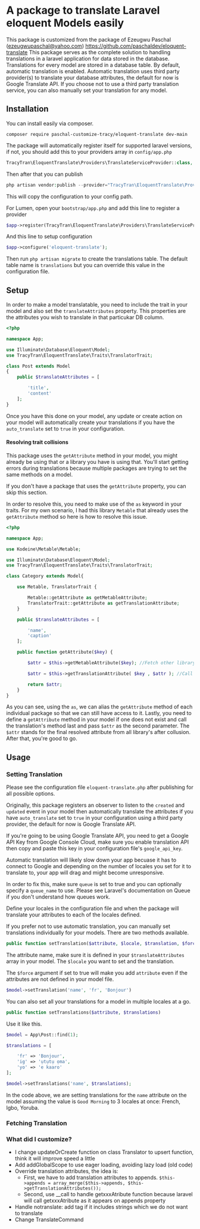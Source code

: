 # A package to translate Laravel eloquent Models easily
This package is customized from the package of Ezeugwu Paschal (ezeugwupaschal@yahoo.com) https://github.com/paschaldev/eloquent-translate
This package serves as the complete solution to handling translations in a laravel application for data stored in the database. Translations for every model are stored in a database table. By default, automatic translation is enabled. Automatic translation uses third party provider(s) to translate your database attributes, the default for now is Google Translate API. If you choose not to use a third party translation service, you can also manually set your translation for any model.

## Installation 
You can install easily via composer.
```
composer require paschal-customize-tracy/eloquent-translate dev-main
```

The package will automatically register itself for supported laravel versions, if not, you should add this to your providers array in `config/app.php`

```php
TracyTran\EloquentTranslate\Providers\TranslateServiceProvider::class,
```

Then after that you can publish 

```php
php artisan vendor:publish --provider="TracyTran\EloquentTranslate\Providers\TranslateServiceProvider"
```
This will copy the configuration to your config path.

For Lumen, open your `bootstrap/app.php` and add this line to register a provider 
```php
$app->register(TracyTran\EloquentTranslate\Providers\TranslateServiceProvider::class);
```

And this line to setup configuration 
```php
$app->configure('eloquent-translate');
```

Then run `php artisan migrate` to create the translations table. The default table name is `translations` but you can override this value in the configuration file.

## Setup 

In order to make a model translatable, you need to include the trait in your model and also set the `translateAttributes` property. This properties are the attributes you wish to translate in that particukar DB column.

```php
<?php

namespace App;

use Illuminate\Database\Eloquent\Model;
use TracyTran\EloquentTranslate\Traits\TranslatorTrait;

class Post extends Model
{
    public $translateAttributes = [

        'title',
        'content'
    ];
}
```

Once you have this done on your model, any update or create action on your model will automatically create your translations if you have the `auto_translate` set to `true` in your configuration.

#### Resolving trait collisions 
This package uses the `getAttribute` method in your model, you might already be using that or a library you have is using that. You'll start getting errors during translations because multiple packages are trying to set the same methods on a model. 

If you don't have a package that uses the `getAttribute` property, you can skip this section.

In order to resolve this, you need to make use of the `as` keyword in your traits. For my own scenario, I had this library `Metable` that already uses the `getAttribute` method so here is how to resolve this issue.

```php
<?php

namespace App;

use Kodeine\Metable\Metable;

use Illuminate\Database\Eloquent\Model;
use TracyTran\EloquentTranslate\Traits\TranslatorTrait;

class Category extends Model{

    use Metable, TranslatorTrait {

        Metable::getAttribute as getMetableAttribute;
        TranslatorTrait::getAttribute as getTranslationAttribute;
    }

    public $translateAttributes = [

        'name',
        'caption'
    ];

    public function getAttribute($key) {

        $attr = $this->getMetableAttribute($key); //Fetch other library's attribute

        $attr = $this->getTranslationAttribute( $key , $attr ); //Call our translation method and pass the last attribute resolved in the second parameter

        return $attr;
    }
}
```

As you can see, using the `as`, we can alias the `getAttribute` method of each individual package so that we can still have access to it. Lastly, you need to define a `getAttribute` method in your model if one does not exist and call the translation's method last and pass `$attr` as the second parameter. The `$attr` stands for the final resolved attribute from all library's after collusion. After that, you're good to go. 


## Usage 

### Setting Translation 

Please see the configuration file `eloquent-translate.php` after publishing for all possible options. 

Originally, this package registers an observer to listen to the `created` and `updated` event in your model then automatically translate the attributes if you have `auto_translate` set to `true` in your configuration using a third party provider, the default for now is Google Translate API. 

If you're going to be using Google Translate API, you need to get a Google API Key from Google Console Cloud, make sure you enable translation API then copy and paste this key in your configuration file's `google_api_key`.

Automatic translation will likely slow down your app becuase it has to connect to Google and depending on the number of locales you set for it to translate to, your app will drag and might become unresponsive.

In order to fix this, make sure `queue` is set to true and you can optionally specify a `queue_name` to use. Please see Laravel's documentation on Queue if you don't understand how queues work.

Define your locales in the configuration file and when the package will translate your attributes to each of the locales defined.

If you prefer not to use automatic translation, you can manually set translations individually for your models. There are two methods available.

```php
public function setTranslation($attribute, $locale, $translation, $force = false)
```

The attribute name, make sure it is defined in your `$translateAttributes` array in your model. The `$locale` you want to set and the translation.

The `$force` argument if set to true will make you add `attribute` even if the attributes are not defined in your model file.

```php
$model->setTranslation('name', 'fr', 'Bonjour')
```

You can also set all your translations for a model in multiple locales at a go.

```php
public function setTranslations($attribute, $translations)
```

Use it like this. 

```php
$model = App\Post::find(1);

$translations = [

    'fr' => 'Bonjour',
    'ig' => 'ụtụtụ ọma',
    'yo' => 'e kaaro'
];

$model->setTranslations('name', $translations);
```

In the code above, we are setting translations for the `name` attribute on the model assuming the value is `Good Morning` to 3 locales at once: French, Igbo, Yoruba.

### Fetching Translation 

### What did I customize?
- I change updateOrCreate function on class Translator to upsert function, think it will improve speed a little
- Add addGlobalScope to use eager loading, avoiding lazy load (old code)
- Override translation attributes, the idea is:
  + First, we have to add translation attributes to appends. 
  `$this->appends = array_merge($this->appends, $this->getTranslationAttributes());`
  + Second, use __call to handle getxxxAtribute function because laravel will call getxxxAtribute as it appears on appends property
- Handle notranslate: add tag <span class="notranslate"> </span> if it includes strings which we do not want to translate
- Change TranslateCommand

